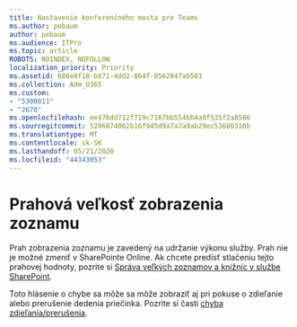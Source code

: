 ```yaml
---
title: Nastavenie konferenčného mosta pre Teams
ms.author: pebaum
author: pebaum
ms.audience: ITPro
ms.topic: article
ROBOTS: NOINDEX, NOFOLLOW
localization_priority: Priority
ms.assetid: 686e8f18-b871-4dd2-864f-8562947ab583
ms.collection: Adm_O365
ms.custom:
- "5300011"
- "2670"
ms.openlocfilehash: ee47bdd712f719c7167bb554bb4a9f535f2a8586
ms.sourcegitcommit: 5296874062b16f945d9a7a7a9ab29ec53686310b
ms.translationtype: MT
ms.contentlocale: sk-SK
ms.lasthandoff: 05/21/2020
ms.locfileid: "44343053"
---
```

# <a name="list-view-threshold"></a>Prahová veľkosť zobrazenia zoznamu

Prah zobrazenia zoznamu je zavedený na udržanie výkonu služby. Prah nie je možné zmeniť v SharePointe Online. Ak chcete predísť stlačeniu tejto prahovej hodnoty, pozrite si [Správa veľkých zoznamov a knižníc v službe SharePoint](https://support.office.com/article/manage-large-lists-and-libraries-in-sharepoint-b8588dae-9387-48c2-9248-c24122f07c59).

Toto hlásenie o chybe sa môže sa môže zobraziť aj pri pokuse o zdieľanie alebo prerušenie dedenia priečinka. Pozrite si časti [chyba zdieľania/prerušenia](https://docs.microsoft.com/SharePoint/troubleshoot/lists-and-libraries/error-share-break-inheritance).
